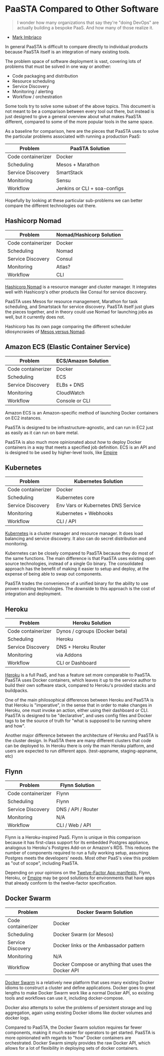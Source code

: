 # PaaSTA Compared to Other Software

> I wonder how many organizations that say they're "doing DevOps" are actually
> building a bespoke PaaS. And how many of those realize it.
- [Mark Imbriaco](https://twitter.com/markimbriaco/status/516444148048887808)

In general PaaSTA is difficult to compare directly to individual products because
PaaSTA itself is an integration of many existing tools.

The problem space of software deployment is vast, covering lots of problems that
must be solved in one way or another:

* Code packaging and distribution
* Resource scheduling
* Service Discovery
* Monitoring / alerting
* Workflow / orchestration

Some tools try to solve some subset of the above topics. This document is not
meant to be a comparison between every tool out there, but instead is just
designed to give a general overview about what makes PaaSTA different, compared
to some of the more popular tools in the same space.

As a baseline for comparison, here are the pieces that PaaSTA uses to solve
the particular problems associated with running a production PaaS:

| Problem             | PaaSTA Solution              |
|---------------------|------------------------------|
| Code containerizer  | Docker                       |
| Scheduling          | Mesos + Marathon             |
| Service Discovery   | SmartStack                   |
| Monitoring          | Sensu                        |
| Workflow            | Jenkins or CLI + soa-configs |

Hopefully by looking at these particular sub-problems we can better compare the
different technologies out there.

## Hashicorp Nomad

| Problem             | Nomad/Hashicorp Solution |
|---------------------|--------------------------|
| Code containerizer  | Docker                   |
| Scheduling          | Nomad                    |
| Service Discovery   | Consul                   |
| Monitoring          | Atlas?                   |
| Workflow            | CLI                      |

[Hashicorp Nomad](https://www.nomadproject.io/) is a resource manager and
cluster manager. It integrates well with Hashicorp's other products like Consul
for service discovery.

PaaSTA uses Mesos for resource management, Marathon for task scheduling, and
Smartstack for service discovery. PaaSTA itself just glues the pieces together,
and in theory could use Nomad for launching jobs as well, but it currently does
not.

Hashicorp has its own page comparing the different scheduler idiosyncrasies of
[Mesos versus Nomad](https://www.nomadproject.io/intro/vs/mesos.html).

## Amazon ECS (Elastic Container Service)

| Problem             | ECS/Amazon Solution |
|---------------------|---------------------|
| Code containerizer  | Docker              |
| Scheduling          | ECS                 |
| Service Discovery   | ELBs + DNS          |
| Monitoring          | CloudWatch          |
| Workflow            | Console or CLI      |

Amazon ECS is an Amazon-specific method of launching Docker containers on EC2
instances.

PaaSTA is designed to be infrastructure-agnostic, and can run in EC2 just as easily
as it can run on bare metal.

PaaSTA is also much more opinionated about *how* to deploy Docker containers in a way
that meets a specified job definition. ECS is an API and is designed to be used by
higher-level tools, like [Empire](https://github.com/remind101/empire)

## Kubernetes

| Problem             | Kubernetes Solution                |
|---------------------|------------------------------------|
| Code containerizer  | Docker                             |
| Scheduling          | Kubernetes core                    |
| Service Discovery   | Env Vars or Kubernetes DNS Service |
| Monitoring          | Kubernetes + Webhooks              |
| Workflow            | CLI / API                          |

[Kubernetes](http://kubernetes.io/) is a cluster manager and resource manager.
It does load balancing and service discovery. It also can do secret
distribution and monitoring.

Kubernetes can be closely compared to PaaSTA because they do most of the same
functions.  The main difference is that PaaSTA uses existing open source
technologies, instead of a single Go binary. The consolidated
approach has the benefit of making it easier to setup and deploy, at the expense
of being able to swap out components.

PaaSTA trades the convenience of a unified binary for the ability to use proven
existing technologies. The downside to this approach is the cost of integration
and deployment.

## Heroku

| Problem             | Heroku Solution               |
|---------------------|-------------------------------|
| Code containerizer  | Dynos / cgroups (Docker beta) |
| Scheduling          | Heroku                        |
| Service Discovery   | DNS + Heroku Router           |
| Monitoring          | via Addons                    |
| Workflow            | CLI or Dashboard              |

[Heroku](https://www.heroku.com) is a full PaaS, and has a feature set more
comparable to PaaSTA. PaaSTA uses Docker containers, which leaves it up to the
service author to build their own software stack, compared to Heroku's provided
stacks and buildpacks.

One of the main philosophical differences between Heroku and PaaSTA is that Heroku
is "imperative", in the sense that in order to make changes in Heroku, one must
invoke an action, either using their dashboard or CLI. PaaSTA is designed to be
"declarative", and uses config files and Docker tags to be the source of truth
for "what is supposed to be running where and how".

Another major difference between the architecture of Heroku and PaaSTA is the
cluster design. In PaaSTA there are many different clusters that code can be
deployed to. In Heroku there is only the main Heroku platform, and users are
expected to run different apps. (test-appname, staging-appname, etc)

## Flynn

| Problem             | Flynn Solution     |
|---------------------|--------------------|
| Code containerizer  | Flynn              |
| Scheduling          | Flynn              |
| Service Discovery   | DNS / API / Router |
| Monitoring          | N/A                |
| Workflow            | CLI / Web / API    |

Flynn is a Heroku-inspired PaaS. Flynn is unique in this comparison because it
has first-class support for its embedded Postgres appliance, analogous to
Heroku's Postgres Add-on or Amazon's RDS. This reduces the number of components
required to run a fully working setup, assuming Postgres meets the developers'
needs. Most other PaaS's view this problem as "out of scope", including PaaSTA.

Depending on your opinions on the [Twelve-Factor App manifesto](http://12factor.net/),
Flynn, Heroku, or [Empire](http://empire.readthedocs.org/en/latest/) may be good
solutions for environments that have apps that already conform to the twelve-factor
specification.

## Docker Swarm

| Problem             | Docker Swarm Solution                               |
|---------------------|-----------------------------------------------------|
| Code containerizer  | Docker                                              |
| Scheduling          | Docker Swarm (or Mesos)                             |
| Service Discovery   | Docker links or the Ambassador pattern              |
| Monitoring          | N/A                                                 |
| Workflow            | Docker Compose or anything that uses the Docker API |

[Docker Swarm](https://www.docker.com/docker-swarm) is a relatively new
platform that uses many existing Docker idioms to construct a cluster and
define applications.  Docker goes to great lengths to make Docker Swarm work
like a normal Docker API, so existing tools and workflows can use it, including
docker-compose.

Docker also attempts to solve the problems of persistent storage and log
aggregation, again using existing Docker idioms like docker volumes and
docker logs.

Compared to PaaSTA, the Docker Swarm solution requires far fewer components,
making it much easier for operators to get started. PaaSTA is more opinionated
with regards to "how" Docker containers are orchestrated. Docker Swarm simply
provides the raw Docker API, which allows for a lot of flexibility in deploying
sets of docker containers.
